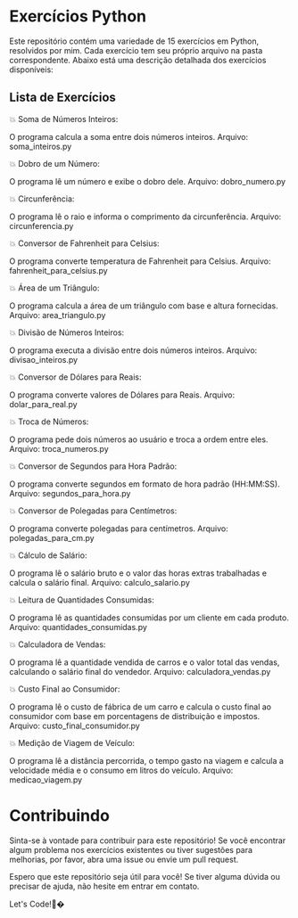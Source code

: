 

# Exercícios Python

Este repositório contém uma variedade de 15 exercícios em Python, resolvidos por mim. Cada exercício tem seu próprio arquivo na pasta correspondente. Abaixo está uma descrição detalhada dos exercícios disponíveis:



## Lista de Exercícios

:collision: Soma de Números Inteiros:

O programa calcula a soma entre dois números inteiros.
Arquivo: soma_inteiros.py

:collision: Dobro de um Número:

O programa lê um número e exibe o dobro dele.
Arquivo: dobro_numero.py

:collision: Circunferência:

O programa lê o raio e informa o comprimento da circunferência.
Arquivo: circunferencia.py

:collision: Conversor de Fahrenheit para Celsius:

O programa converte temperatura de Fahrenheit para Celsius.
Arquivo: fahrenheit_para_celsius.py

:collision: Área de um Triângulo:

O programa calcula a área de um triângulo com base e altura fornecidas.
Arquivo: area_triangulo.py

:collision: Divisão de Números Inteiros:

O programa executa a divisão entre dois números inteiros.
Arquivo: divisao_inteiros.py

:collision: Conversor de Dólares para Reais:

O programa converte valores de Dólares para Reais.
Arquivo: dolar_para_real.py

:collision: Troca de Números:

O programa pede dois números ao usuário e troca a ordem entre eles.
Arquivo: troca_numeros.py

:collision: Conversor de Segundos para Hora Padrão:

O programa converte segundos em formato de hora padrão (HH:MM:SS).
Arquivo: segundos_para_hora.py

:collision: Conversor de Polegadas para Centímetros:

O programa converte polegadas para centímetros.
Arquivo: polegadas_para_cm.py

:collision: Cálculo de Salário:

O programa lê o salário bruto e o valor das horas extras trabalhadas e calcula o salário final.
Arquivo: calculo_salario.py

:collision: Leitura de Quantidades Consumidas:

O programa lê as quantidades consumidas por um cliente em cada produto.
Arquivo: quantidades_consumidas.py

:collision: Calculadora de Vendas:

O programa lê a quantidade vendida de carros e o valor total das vendas, calculando o salário final do vendedor.
Arquivo: calculadora_vendas.py

:collision: Custo Final ao Consumidor:

O programa lê o custo de fábrica de um carro e calcula o custo final ao consumidor com base em porcentagens de distribuição e impostos.
Arquivo: custo_final_consumidor.py

:collision: Medição de Viagem de Veículo:

O programa lê a distância percorrida, o tempo gasto na viagem e calcula a velocidade média e o consumo em litros do veículo.
Arquivo: medicao_viagem.py

# Contribuindo

Sinta-se à vontade para contribuir para este repositório! Se você encontrar algum problema nos exercícios existentes ou tiver sugestões para melhorias, por favor, abra uma issue ou envie um pull request.

Espero que este repositório seja útil para você! Se tiver alguma dúvida ou precisar de ajuda, não hesite em entrar em contato.

Let's Code!🚀�


